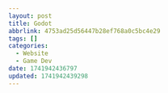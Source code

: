 ```yaml
---
layout: post
title: Godot
abbrlink: 4753ad25d56447b28ef768a0c5bc4e29
tags: []
categories:
  - Website
  - Game Dev
date: 1741942436797
updated: 1741942439298
---
```

